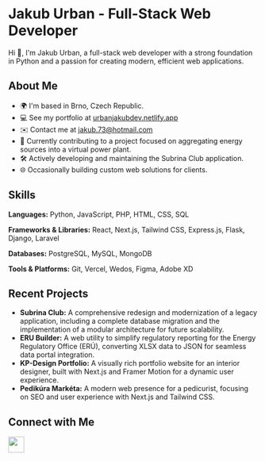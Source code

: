 # Jakub Urban - Full-Stack Web Developer

Hi 👋, I'm Jakub Urban, a full-stack web developer with a strong foundation in Python and a passion for creating modern, efficient web applications.

## About Me

* 🌍 I'm based in Brno, Czech Republic.
* 💻 See my portfolio at [urbanjakubdev.netlify.app](http://urbanjakubdev.netlify.app/)
* ✉️ Contact me at [jakub.73@hotmail.com](mailto:jakub.73@hotmail.com)
* 🚀 Currently contributing to a project focused on aggregating energy sources into a virtual power plant.
* 🛠️ Actively developing and maintaining the Subrina Club application.
* 🌐 Occasionally building custom web solutions for clients.

## Skills

**Languages:** Python, JavaScript, PHP, HTML, CSS, SQL

**Frameworks & Libraries:** React, Next.js, Tailwind CSS, Express.js, Flask, Django, Laravel

**Databases:** PostgreSQL, MySQL, MongoDB

**Tools & Platforms:** Git, Vercel, Wedos, Figma, Adobe XD

## Recent Projects

* **Subrina Club:** A comprehensive redesign and modernization of a legacy application, including a complete database migration and the implementation of a modular architecture for future scalability.
* **ERU Builder:** A web utility to simplify regulatory reporting for the Energy Regulatory Office (ERÚ), converting XLSX data to JSON for seamless data portal integration.
* **KP-Design Portfolio:** A visually rich portfolio website for an interior designer, built with Next.js and Framer Motion for a dynamic user experience.
* **Pedikúra Markéta:** A modern web presence for a pedicurist, focusing on SEO and user experience with Next.js and Tailwind CSS.

## Connect with Me

<p align="left">
<a href="https://www.github.com/UrbanJakubDev" target="_blank" rel="noreferrer"><img src="https://raw.githubusercontent.com/danielcranney/readme-generator/main/public/icons/socials/github.svg" width="32" height="32" /></a>
</p>
